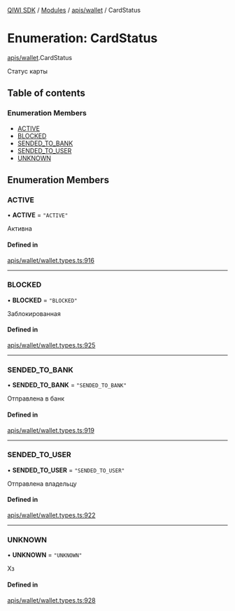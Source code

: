 [QIWI SDK](../README.md) / [Modules](../modules.md) / [apis/wallet](../modules/apis_wallet.md) / CardStatus

# Enumeration: CardStatus

[apis/wallet](../modules/apis_wallet.md).CardStatus

Статус карты

## Table of contents

### Enumeration Members

- [ACTIVE](apis_wallet.CardStatus.md#active)
- [BLOCKED](apis_wallet.CardStatus.md#blocked)
- [SENDED\_TO\_BANK](apis_wallet.CardStatus.md#sended_to_bank)
- [SENDED\_TO\_USER](apis_wallet.CardStatus.md#sended_to_user)
- [UNKNOWN](apis_wallet.CardStatus.md#unknown)

## Enumeration Members

### ACTIVE

• **ACTIVE** = ``"ACTIVE"``

Активна

#### Defined in

[apis/wallet/wallet.types.ts:916](https://github.com/AlexXanderGrib/node-qiwi-sdk/blob/b60f8c6/src/apis/wallet/wallet.types.ts#L916)

___

### BLOCKED

• **BLOCKED** = ``"BLOCKED"``

Заблокированная

#### Defined in

[apis/wallet/wallet.types.ts:925](https://github.com/AlexXanderGrib/node-qiwi-sdk/blob/b60f8c6/src/apis/wallet/wallet.types.ts#L925)

___

### SENDED\_TO\_BANK

• **SENDED\_TO\_BANK** = ``"SENDED_TO_BANK"``

Отправлена в банк

#### Defined in

[apis/wallet/wallet.types.ts:919](https://github.com/AlexXanderGrib/node-qiwi-sdk/blob/b60f8c6/src/apis/wallet/wallet.types.ts#L919)

___

### SENDED\_TO\_USER

• **SENDED\_TO\_USER** = ``"SENDED_TO_USER"``

Отправлена владельцу

#### Defined in

[apis/wallet/wallet.types.ts:922](https://github.com/AlexXanderGrib/node-qiwi-sdk/blob/b60f8c6/src/apis/wallet/wallet.types.ts#L922)

___

### UNKNOWN

• **UNKNOWN** = ``"UNKNOWN"``

Хз

#### Defined in

[apis/wallet/wallet.types.ts:928](https://github.com/AlexXanderGrib/node-qiwi-sdk/blob/b60f8c6/src/apis/wallet/wallet.types.ts#L928)
